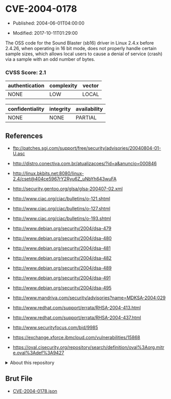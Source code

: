 # CVE-2004-0178

- Published: 2004-06-01T04:00:00

- Modified: 2017-10-11T01:29:00

The OSS code for the Sound Blaster (sb16) driver in Linux 2.4.x before 2.4.26, when operating in 16 bit mode, does not properly handle certain sample sizes, which allows local users to cause a denial of service (crash) via a sample with an odd number of bytes.

### CVSS Score: **2.1**

| authentication | complexity | vector |
| --- | --- | --- |
| NONE | LOW | LOCAL |

| confidentiality | integrity | availability |
| --- | --- | --- |
| NONE | NONE | PARTIAL |

## References

* ftp://patches.sgi.com/support/free/security/advisories/20040804-01-U.asc

* http://distro.conectiva.com.br/atualizacoes/?id=a&anuncio=000846

* http://linux.bkbits.net:8080/linux-2.4/cset@404ce5967rY2Ryu6Z_uNbYh643wuFA

* http://security.gentoo.org/glsa/glsa-200407-02.xml

* http://www.ciac.org/ciac/bulletins/o-121.shtml

* http://www.ciac.org/ciac/bulletins/o-127.shtml

* http://www.ciac.org/ciac/bulletins/o-193.shtml

* http://www.debian.org/security/2004/dsa-479

* http://www.debian.org/security/2004/dsa-480

* http://www.debian.org/security/2004/dsa-481

* http://www.debian.org/security/2004/dsa-482

* http://www.debian.org/security/2004/dsa-489

* http://www.debian.org/security/2004/dsa-491

* http://www.debian.org/security/2004/dsa-495

* http://www.mandriva.com/security/advisories?name=MDKSA-2004:029

* http://www.redhat.com/support/errata/RHSA-2004-413.html

* http://www.redhat.com/support/errata/RHSA-2004-437.html

* http://www.securityfocus.com/bid/9985

* https://exchange.xforce.ibmcloud.com/vulnerabilities/15868

* https://oval.cisecurity.org/repository/search/definition/oval%3Aorg.mitre.oval%3Adef%3A9427

<details>
<summary>About this repository</summary> 

  This repository is part of the project [Live Hack CVE](https://github.com/Live-Hack-CVE). Main website can be found [www.live-hack.org](https://www.live-hack.org) 
  
  Made by [Sn0wAlice](https://github.com/Sn0wAlice) for the people that care about security and need to have a feed of the latest CVEs. Hope you enjoy it, don't forget to star the repo and follow me on [Twitter](https://twitter.com/Sn0wAlice) and [Github](https://github.com/Sn0wAlice). And that is my [personnal website](https://www.alice-snow.me/)

  - [Home Page](https://github.com/Live-Hack-CVE)
  - [Framework](https://github.com/Live-Hack-CVE/cve-framework)
  - [CVE database](https://github.com/Live-Hack-CVE/full_database)
  - [Changelog](https://github.com/Live-Hack-CVE/Changelog)
</details>

## Brut File

* [CVE-2004-0178.json](https://raw.githubusercontent.com/Live-Hack-CVE/full_database/main/cves/2004/CVE-2004-0178.json)

